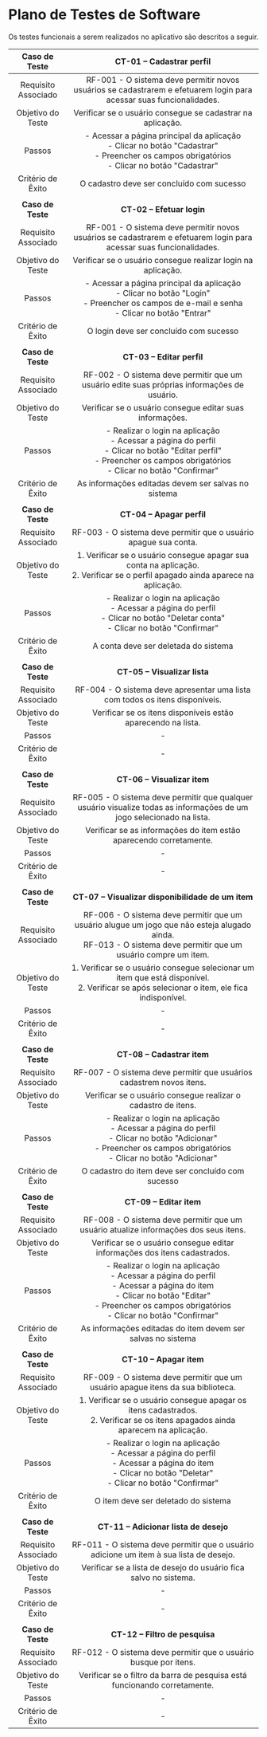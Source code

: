 # Plano de Testes de Software

Os testes funcionais a serem realizados no aplicativo são descritos a seguir.
 
| **Caso de Teste**	| **CT-01 – Cadastrar perfil**	|
| :---:	| :---:	|
|	Requisito Associado 	| RF-001 - O sistema deve permitir novos usuários se cadastrarem e efetuarem login para acessar suas funcionalidades. |
| Objetivo do Teste 	| Verificar se o usuário consegue se cadastrar na aplicação. |
| Passos 	| - Acessar a página principal da aplicação<br> - Clicar no botão "Cadastrar"<br> - Preencher os campos obrigatórios<br> - Clicar no botão "Cadastrar" |
|Critério de Êxito | O cadastro deve ser concluído com sucesso |
|  	|  	|
| **Caso de Teste** 	| **CT-02 – Efetuar login**	|
|Requisito Associado | RF-001 - O sistema deve permitir novos usuários se cadastrarem e efetuarem login para acessar suas funcionalidades. |
| Objetivo do Teste 	| Verificar se o usuário consegue realizar login na aplicação. |
| Passos 	|  - Acessar a página principal da aplicação<br> - Clicar no botão "Login"<br> - Preencher os campos de e-mail e senha<br> - Clicar no botão "Entrar" |
|Critério de Êxito | O login deve ser concluído com sucesso |
|  	|  	|
| **Caso de Teste** 	| **CT-03 – Editar perfil**	|
|Requisito Associado | RF-002 - O sistema deve permitir que um usuário edite suas próprias informações de usuário. |
| Objetivo do Teste 	| Verificar se o usuário consegue editar suas informações. |
| Passos 	| - Realizar o login na aplicação<br> - Acessar a página do perfil<br> - Clicar no botão "Editar perfil"<br> - Preencher os campos obrigatórios<br> - Clicar no botão "Confirmar"<br> |
|Critério de Êxito | As informações editadas devem ser salvas no sistema |
|  	|  	|
| **Caso de Teste** 	| **CT-04 – Apagar perfil**	|
|Requisito Associado | RF-003 - O sistema deve permitir que o usuário apague sua conta. |
| Objetivo do Teste 	| 1. Verificar se o usuário consegue apagar sua conta na aplicação.<br> 2. Verificar se o perfil apagado ainda aparece na aplicação. | |
| Passos 	| - Realizar o login na aplicação<br> - Acessar a página do perfil<br> - Clicar no botão "Deletar conta"<br> - Clicar no botão "Confirmar"<br> |
|Critério de Êxito | A conta deve ser deletada do sistema |
|  	|  	|
| **Caso de Teste** 	| **CT-05 – Visualizar lista**	|
|Requisito Associado | RF-004 - O sistema deve apresentar uma lista com todos os itens disponíveis. |
| Objetivo do Teste 	| Verificar se os itens disponíveis estão aparecendo na lista. |
| Passos 	| - |
|Critério de Êxito | - |
|  	|  	|
| **Caso de Teste** 	| **CT-06 – Visualizar item**	|
|Requisito Associado | RF-005 - O sistema deve permitir que qualquer usuário visualize todas as informações de um jogo selecionado na lista.|
| Objetivo do Teste 	| Verificar se as informações do item estão aparecendo corretamente. |
| Passos 	| - |
|Critério de Êxito | - |
|  	|  	|
| **Caso de Teste** 	| **CT-07 – Visualizar disponibilidade de um item**	|
|Requisito Associado | RF-006 - O sistema deve permitir que um usuário alugue um jogo que não esteja alugado ainda.<br> RF-013 - O sistema deve permitir que um usuário compre um item. |
| Objetivo do Teste 	| 1. Verificar se o usuário consegue selecionar um item que está disponível.<br> 2. Verificar se após selecionar o item, ele fica indisponível. |
| Passos 	| - |
|Critério de Êxito | - |
|  	|  	|
| **Caso de Teste** 	| **CT-08 – Cadastrar item** 	|
|Requisito Associado | RF-007 - 	O sistema deve permitir que usuários cadastrem novos itens. |
| Objetivo do Teste 	| Verificar se o usuário consegue realizar o cadastro de itens. |
| Passos 	|  - Realizar o login na aplicação<br> - Acessar a página do perfil<br> - Clicar no botão "Adicionar"<br> - Preencher os campos obrigatórios<br> - Clicar no botão "Adicionar"<br> |
|Critério de Êxito | O cadastro do item deve ser concluído com sucesso  |
|  	|  	|
| **Caso de Teste** 	| **CT-09 – Editar item**	|
|Requisito Associado | RF-008 - O sistema deve permitir que um usuário atualize informações dos seus itens. |
| Objetivo do Teste 	| Verificar se o usuário consegue editar informações dos itens cadastrados. |
| Passos 	|  - Realizar o login na aplicação<br> - Acessar a página do perfil<br> - Acessar a página do item<br> - Clicar no botão "Editar"<br> - Preencher os campos obrigatórios<br> - Clicar no botão "Confirmar"<br> |
|Critério de Êxito | As informações editadas do item devem ser salvas no sistema |
|  	|  	|
| **Caso de Teste** 	| **CT-10 – Apagar item** 	|
|Requisito Associado | RF-009 - O sistema deve permitir que um usuário apague itens da sua biblioteca. |
| Objetivo do Teste 	| 1. Verificar se o usuário consegue apagar os itens cadastrados.<br> 2. Verificar se os itens apagados ainda aparecem na aplicação. |
| Passos 	|  - Realizar o login na aplicação<br> - Acessar a página do perfil<br> - Acessar a página do item<br> - Clicar no botão "Deletar"<br> - Clicar no botão "Confirmar"<br> |
|Critério de Êxito | O item deve ser deletado do sistema |
|  	|  	|
| **Caso de Teste** 	| **CT-11 – Adicionar lista de desejo**	|
|Requisito Associado | RF-011 - O sistema deve permitir que o usuário adicione um item à sua lista de desejo. |
| Objetivo do Teste 	| Verificar se a lista de desejo do usuário fica salvo no sistema. |
| Passos 	| - |
|Critério de Êxito | - |
|  	|  	|
| **Caso de Teste** 	| **CT-12 – Filtro de pesquisa** 	|
|Requisito Associado | RF-012 - 	O sistema deve permitir que o usuário busque por itens. |
| Objetivo do Teste 	| Verificar se o filtro da barra de pesquisa está funcionando corretamente. |
| Passos 	| - |
|Critério de Êxito | - |
